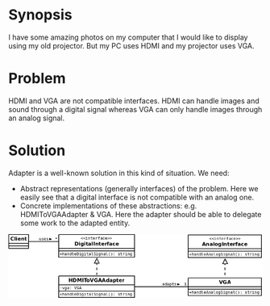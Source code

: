 # Synopsis

I have some amazing photos on my computer that I would like to display using my old projector. But my PC uses HDMI and my projector uses VGA.

# Problem

HDMI and VGA are not compatible interfaces. HDMI can handle images and sound through a digital signal whereas VGA can only handle images through an analog signal.

# Solution

Adapter is a well-known solution in this kind of situation. We need:
    
  * Abstract representations (generally interfaces) of the problem. Here we easily see that a digital interface is not compatible with an analog one.
  * Concrete implementations of these abstractions: e.g. HDMIToVGAAdapter & VGA. Here the adapter should be able to delegate some work to the adapted entity.

![Adapter (classic)](Adapter.png)
